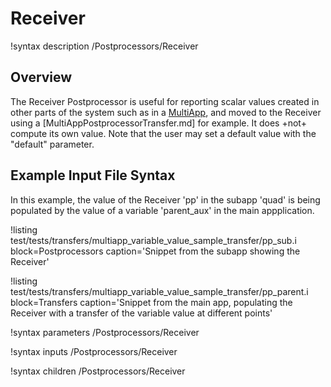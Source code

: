 # Receiver

!syntax description /Postprocessors/Receiver

## Overview

The Receiver Postprocessor is useful for reporting scalar values created in other parts of the system
such as in a [MultiApp](syntax/MultiApps/index.md), and moved to the Receiver using a
[MultiAppPostprocessorTransfer.md] for example.
It does +not+ compute its own value. Note that the user may set a default
value with the "default" parameter.

## Example Input File Syntax

In this example, the value of the Receiver 'pp' in the subapp 'quad' is being populated by
the value of a variable 'parent_aux' in the main appplication.

!listing test/tests/transfers/multiapp_variable_value_sample_transfer/pp_sub.i block=Postprocessors caption='Snippet from the subapp showing the Receiver'

!listing test/tests/transfers/multiapp_variable_value_sample_transfer/pp_parent.i block=Transfers caption='Snippet from the main app, populating the Receiver with a transfer of the variable value at different points'

!syntax parameters /Postprocessors/Receiver

!syntax inputs /Postprocessors/Receiver

!syntax children /Postprocessors/Receiver
